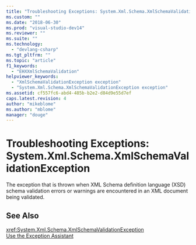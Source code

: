 ```yaml
---
title: "Troubleshooting Exceptions: System.Xml.Schema.XmlSchemaValidationException | Microsoft Docs"
ms.custom: ""
ms.date: "2018-06-30"
ms.prod: "visual-studio-dev14"
ms.reviewer: ""
ms.suite: ""
ms.technology: 
  - "devlang-csharp"
ms.tgt_pltfrm: ""
ms.topic: "article"
f1_keywords: 
  - "EHXXmlSchemaValidation"
helpviewer_keywords: 
  - "XmlSchemaValidationException exception"
  - "System.Xml.Schema.XmlSchemaValidationException exception"
ms.assetid: cf557fc6-abd4-485b-b2e2-d84d9e55d7ef
caps.latest.revision: 4
author: "mikeblome"
ms.author: "mblome"
manager: "douge"
---
```

# Troubleshooting Exceptions: System.Xml.Schema.XmlSchemaValidationException
The exception that is thrown when XML Schema definition language (XSD) schema validation errors or warnings are encountered in an XML document being validated.  
  
## See Also  
 <xref:System.Xml.Schema.XmlSchemaValidationException>   
 [Use the Exception Assistant](../Topic/How%20to:%20Use%20the%20Exception%20Assistant.md)